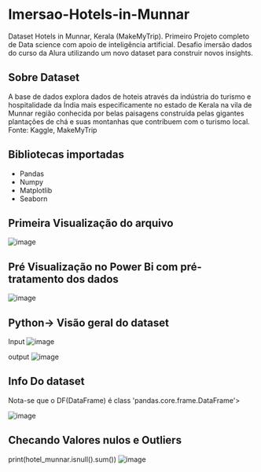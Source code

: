 # Imersao-Hotels-in-Munnar
 Dataset  Hotels in Munnar, Kerala (MakeMyTrip).
Primeiro Projeto completo de Data science com apoio de inteligência artificial.
Desafio imersão dados do curso da Alura utilizando um novo dataset para construir novos insights.
## Sobre Dataset
 A base de dados explora dados de hoteis através da indústria do turismo e hospitalidade da Índia mais especificamente no estado de Kerala na vila de Munnar região conhecida por belas paisagens construída pelas gigantes plantações de chá e suas montanhas que contribuem com o turismo local. 
Fonte: Kaggle, MakeMyTrip
## Bibliotecas importadas
- Pandas
- Numpy
- Matplotlib
- Seaborn
## Primeira Visualização do arquivo

![image](https://github.com/Thales-Benetti/Imersao-Hotels-in-Munnar/assets/126576458/5a3074de-8368-4131-a503-21d511695b17)

## Pré Visualização no Power Bi com pré-tratamento dos dados

![image](https://github.com/Thales-Benetti/Imersao-Hotels-in-Munnar/assets/126576458/7043a419-6895-480f-949e-dbfd7b211099)

## Python-> Visão geral do dataset
Input
![image](https://github.com/Thales-Benetti/Imersao-Hotels-in-Munnar/assets/126576458/814dcd92-bbba-4e03-a65e-4a8edddb8bb9)

output
![image](https://github.com/Thales-Benetti/Imersao-Hotels-in-Munnar/assets/126576458/22ae9ca2-4145-4a41-89ca-d98bbd6d6f15)

## Info Do dataset
Nota-se que o DF(DataFrame) é class 'pandas.core.frame.DataFrame'>

![image](https://github.com/Thales-Benetti/Imersao-Hotels-in-Munnar/assets/126576458/a8cb47fa-266d-49df-b075-dfad398434aa)

## Checando Valores nulos e Outliers

print(hotel_munnar.isnull().sum())
![image](https://github.com/Thales-Benetti/Imersao-Hotels-in-Munnar/assets/126576458/c711368f-e162-4f60-be9c-24ac357cccdb)

